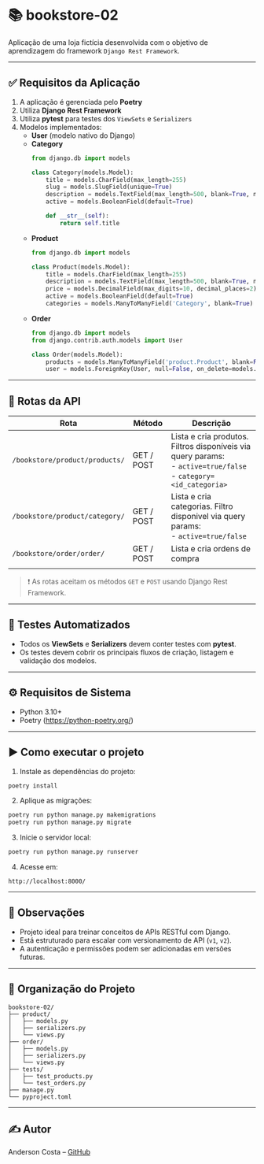 # 📚 bookstore-02

Aplicação de uma loja fictícia desenvolvida com o objetivo de aprendizagem do framework `Django Rest Framework`.

---

## ✅ Requisitos da Aplicação

1. A aplicação é gerenciada pelo **Poetry**
2. Utiliza **Django Rest Framework**
3. Utiliza **pytest** para testes dos `ViewSets` e `Serializers`
4. Modelos implementados:
    - **User** (modelo nativo do Django)
    - **Category**
        ```python
        from django.db import models

        class Category(models.Model):
            title = models.CharField(max_length=255)
            slug = models.SlugField(unique=True)
            description = models.TextField(max_length=500, blank=True, null=True)
            active = models.BooleanField(default=True)

            def __str__(self):
                return self.title
        ```
    - **Product**
        ```python
        from django.db import models

        class Product(models.Model):
            title = models.CharField(max_length=255)
            description = models.TextField(max_length=500, blank=True, null=True)
            price = models.DecimalField(max_digits=10, decimal_places=2)
            active = models.BooleanField(default=True)
            categories = models.ManyToManyField('Category', blank=True)
        ```
    - **Order**
        ```python
        from django.db import models
        from django.contrib.auth.models import User

        class Order(models.Model):
            products = models.ManyToManyField('product.Product', blank=False)
            user = models.ForeignKey(User, null=False, on_delete=models.CASCADE)
        ```

---

## 🔁 Rotas da API

| Rota                           | Método     | Descrição                                                                                                              |
| ------------------------------ | ---------- | ---------------------------------------------------------------------------------------------------------------------- |
| `/bookstore/product/products/`  | GET / POST | Lista e cria produtos. Filtros disponíveis via query params:<br> - `active=true/false`<br> - `category=<id_categoria>` |                                                                |
| `/bookstore/product/category/` | GET / POST | Lista e cria categorias. Filtro disponivel via query params:<br> - `active=true/false`                                 |
| `/bookstore/order/order/`      | GET / POST | Lista e cria ordens de compra                                                                                          |
                                                                                     |


> ❗ As rotas aceitam os métodos `GET` e `POST` usando Django Rest Framework.

---

## 🧪 Testes Automatizados

- Todos os **ViewSets** e **Serializers** devem conter testes com **pytest**.
- Os testes devem cobrir os principais fluxos de criação, listagem e validação dos modelos.

---

## ⚙️ Requisitos de Sistema

- Python 3.10+
- Poetry (https://python-poetry.org/)

---

## ▶️ Como executar o projeto

1. Instale as dependências do projeto:

```bash
poetry install
```

2. Aplique as migrações:

```bash
poetry run python manage.py makemigrations
poetry run python manage.py migrate
```

3. Inicie o servidor local:

```bash
poetry run python manage.py runserver
```

4. Acesse em:

```
http://localhost:8000/
```

---

## 📌 Observações

- Projeto ideal para treinar conceitos de APIs RESTful com Django.
- Está estruturado para escalar com versionamento de API (`v1`, `v2`).
- A autenticação e permissões podem ser adicionadas em versões futuras.

---

## 📂 Organização do Projeto

```
bookstore-02/
├── product/
│   ├── models.py
│   ├── serializers.py
│   └── views.py
├── order/
│   ├── models.py
│   ├── serializers.py
│   └── views.py
├── tests/
│   ├── test_products.py
│   └── test_orders.py
├── manage.py
└── pyproject.toml
```

---

## ✍️ Autor

Anderson Costa – [GitHub](https://github.com/AndersonCostaDev01)